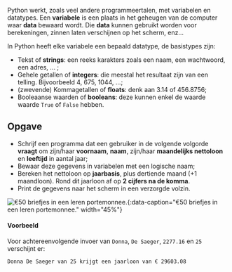 Python werkt, zoals veel andere programmeertalen, met variabelen en datatypes. 
Een **variabele** is een plaats in het geheugen van de computer waar **data** bewaard wordt. 
Die **data** kunnen gebruikt worden voor berekeningen, zinnen laten verschijnen op het scherm, enz... 

In Python heeft elke variabele een bepaald datatype, de basistypes zijn:
- Tekst of **strings**: een reeks karakters zoals een naam, een wachtwoord, een adres, ... ;
- Gehele getallen of **integers**: die meestal het resultaat zijn van een telling. Bijvoorbeeld 4, 675, 1044, ...;
- (zwevende) Kommagetallen of **floats**: denk aan 3.14 of 456.8756;
- Booleaanse waarden of **booleans**: deze kunnen enkel de waarde waarde `True` of `False` hebben.

## Opgave
- Schrijf een programma dat een gebruiker in de volgende volgorde **vraagt** om zijn/haar **voornaam**, **naam**, zijn/haar **maandelijks nettoloon** en **leeftijd** in aantal jaar;
- Bewaar deze gegevens in variabelen met een logische naam; 
- Bereken het nettoloon op **jaarbasis**, plus dertiende maand (+1 maandloon). Rond dit jaarloon af op **2 cijfers na de komma**.
- Print de gegevens naar het scherm in een verzorgde volzin.

![€50 briefjes in een leren portemonnee.](media/bermix-studio.jpg "Foto door Bermix Studio op Unsplash."){:data-caption="€50 briefjes in een leren portemonnee." width="45%"}

#### Voorbeeld

Voor achtereenvolgende invoer van `Donna`, `De Saeger`, `2277.16` en `25` verschijnt er:
```
Donna De Saeger van 25 krijgt een jaarloon van € 29603.08
```